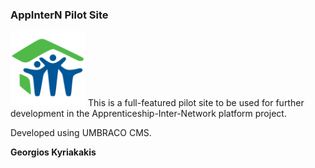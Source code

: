 ### AppInterN Pilot Site
<img src="site-logo-home.png" width=120 />
This is a full-featured pilot site to be used for further development in the Apprenticeship-Inter-Network platform project.

Developed using UMBRACO CMS.


__Georgios Kyriakakis__
